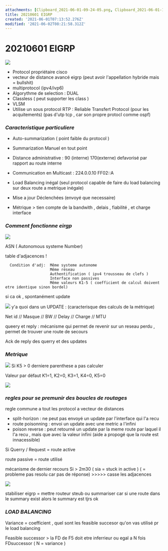 ```yaml
---
attachments: [Clipboard_2021-06-01-09-24-05.png, Clipboard_2021-06-01-10-07-12.png, Clipboard_2021-06-01-10-11-19.png, Clipboard_2021-06-01-11-16-07.png, Clipboard_2021-06-01-11-38-51.png, Clipboard_2021-06-01-12-00-05.png]
title: 20210601 EIGRP
created: '2021-06-01T07:13:52.276Z'
modified: '2021-06-02T08:21:58.312Z'
---
```


# **20210601 EIGRP**
   
![](@attachment/Clipboard_2021-06-01-09-24-05.png)

- Protocol propriétaire cisco
- vecteur de distance avancé eigrp (peut avoir l'appellation hybride mais = bullshit)
- multiprotocol (ipv4/ivp6)
- Algorythme de selection : DUAL
- Classless ( peut supporter les class )
- VLSM
- Utilise un sous protocol RTP : Reliable Transfert Protocol (pour les acquitements) (pas d'utp tcp , car son propre protocl comme ospf)


### ***Caracteristique particuliere***

- Auto-summarization ( point faible du protocol )
- Summarization Manuel en tout point 
- Distance administrative : 90 (interne)
                            170(externe) defavorisé par rapport au route interne

- Communication en Multicast : 224.0.0.10
                               FF02::A

- Load Balancing inégal   (seul protocol capable de faire du load balancing sur deux route a metrique inégale)
- Mise a jour Déclenchées (envoyé que necessaire)
- Métrique > tien compte de la bandwith , delais , fiabilité , et charge interface

### ***Comment fonctionne eirgp***

![](@attachment/Clipboard_2021-06-01-10-07-12.png)

ASN ( Autonomous systeme Number)

table d'adjacences !

      Condition d'adj:  Même systeme autonome
                        Même réseau
                        Authentification ( ipv4 trousseau de clefs )
                        Interface non passives
                        Même valeurs K1-5 ( coefficient de calcul doivent etre identique sinon bordel)

si ca ok , spontanément update

![](@attachment/Clipboard_2021-06-01-10-11-19.png)
y'a quoi dans un UPDATE : (caracterisque des calculs de la métrique)

Net id // Masque // BW // Delay // Charge // MTU

queery et reply : mécanisme qui permet de revenir sur un reseau perdu , permet de trouver une route de secours

Ack de reply des querry et des updates


### ***Metrique***

![](@attachment/Clipboard_2021-06-01-11-16-07.png)
Si K5 > 0 derniere parenthese a pas calculer

Valeur par défaut
K1=1, K2=0, K3=1, K4=0, K5=0


![](@attachment/Clipboard_2021-06-01-11-38-51.png)


### ***regles pour se premunir des boucles de routages*** 

regle commune a tout les protocol a vecteur de distances

- split-horizon    : ne peut pas envoyé un update par l'interface qui l'a recu
- route poisonning : envoi un update avec une metric a l'infini
- poison reverse   : peut retourné un update par la meme route par laquel il l'a recu , mais que avec la valeur infini 
                     (aide a propogé que la route est innacessible)



Si Querry / Request = route active

route passive = route utilisé


mécanisme de dernier recours
Si > 2m30 ( sia = stuck in active ) ( = probleme pas resolu car pas de réponse)
    >>>>> casse les adjacences

![](@attachment/Clipboard_2021-06-01-12-00-05.png)

stabiliser eigrp = mettre routeur steub ou summariser car si une route dans le summary exist alors le summary est tjrs ok


### ***LOAD BALANCING***

Variance = coefficient , quel sont les feasible succesor qu'on vas utilisé pr le load balancing

Feasible successor > la FD de F5 doit etre inferrieur ou egal a N fois FDsuccessor      ( N = variance )


